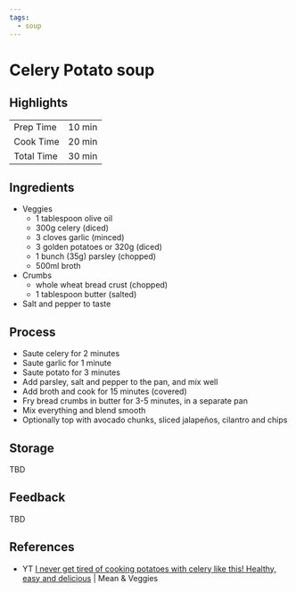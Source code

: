 ```yaml
---
tags:
  - soup
---
```


# Celery Potato soup

## Highlights

| | |
|----|-----|
| Prep Time             | 10 min    |
| Cook Time             | 20 min    |
| Total Time            | 30 min    |

## Ingredients

* Veggies
    * 1 tablespoon olive oil
    * 300g celery (diced)
    * 3 cloves garlic (minced)
    * 3 golden potatoes or 320g (diced)
    * 1 bunch (35g) parsley (chopped)
    * 500ml broth
* Crumbs
    * whole wheat bread crust (chopped)
    * 1 tablespoon butter (salted)
* Salt and pepper to taste

## Process

* Saute celery for 2 minutes
* Saute garlic for 1 minute
* Saute potato for 3 minutes
* Add parsley, salt and pepper to the pan, and mix well
* Add broth and cook for 15 minutes (covered)
* Fry bread crumbs in butter for 3-5 minutes, in a separate pan
* Mix everything and blend smooth
* Optionally top with avocado chunks, sliced jalapeños, cilantro and chips

## Storage

TBD

## Feedback

TBD

## References

* YT [I never get tired of cooking potatoes with celery like this! Healthy, easy and delicious](https://www.youtube.com/watch?v=YaFsjMwrquI&ab_channel=Meat%26Veggies) | Mean & Veggies
